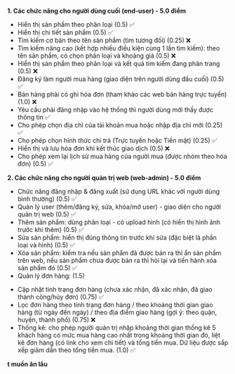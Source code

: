 **1. Các chức năng cho người dùng cuối (end-user) - 5.0 điểm**
- Hiển thị sản phẩm theo phân loại (0.5) ✅
- Hiển thị chi tiết sản phẩm (0.5) ✅
- Tìm kiếm cơ bản theo tên sản phẩm (tìm tương đối) (0.25) ❌
- Tìm kiếm nâng cao (kết hợp nhiều điều kiện cùng 1 lần tìm kiếm): theo tên sản phẩm, có chọn phân loại và khoảng giá (0.5) ❌
- Hiển thị sản phẩm theo phân loại và kết quả tìm kiếm đang phân trang (0.5) ❌
- Đăng ký làm người mua hàng (giao diện trên người dùng đầu cuối) (0.5) ✅
- Bán hàng phải có ghi hóa đơn (tham khảo các web bán hàng trực tuyến) (1.0) ❌
- Yêu cầu phải đăng nhập vào hệ thống thì người dùng mới thấy được thông tin ✅
- Cho phép chọn địa chỉ của tài khoản mua hoặc nhập địa chỉ mới (0.25) ✅
- Cho phép chọn hình thức chi trả (Trực tuyến hoặc Tiền mặt) (0.25) ✅
- Hiển thị và lưu hóa đơn khi kết thúc giao dịch (0.5) ❌
- Cho phép xem lại lịch sử mua hàng của người mua (được nhóm theo hóa đơn) (0.5) ✅
  
**2. Các chức năng cho người quản trị web (web-admin) - 5.0 điểm**
- Chức năng đăng nhập & đăng xuất (sử dụng URL khác với người dùng bình thường) (0.5) ✅
- Quản lý user (thêm/đăng ký, sửa, khóa/mở user) - giao diện cho người quản trị web (0.5) ✅
- Thêm sản phẩm: dùng phân loại - có upload hình (có hiển thị hình ảnh trước khi thêm) (0.5) ✅
- Sửa sản phẩm: hiển thị đúng thông tin trước khi sửa (đặc biệt là phần loại và hình) (0.5) ✅
- Xóa sản phẩm: kiểm tra nếu sản phẩm đã được bán ra thì ẩn sản phẩm trên web, nếu sản phẩm chưa được bán ra thì hỏi lại và tiến hành xóa sản phẩm đó (0.5) ✅
- Quản lý đơn hàng: (1.5) 
+ Cập nhật tình trạng đơn hàng (chưa xác nhận, đã xác nhận, đã giao thành công/hủy đơn) (0.75) ✅
+ Lọc đơn hàng theo tình trạng đơn hàng / theo khoảng thời gian giao hàng (từ ngày đến ngày) / theo địa điểm giao hàng (gợi ý: theo quận, huyện, thành phố) (0.75) ❌
+ Thống kê: cho phép người quản trị nhập khoảng thời gian thống kê 5 khách hàng có mức mua hàng cao nhất trong khoảng thời gian đó, liệt kê đơn hàng (có link cho xem chi tiết) và tổng tiền mua. Dữ liệu được sắp xếp giảm dần theo tổng tiền mua. (1.0) ✅

**t muốn ăn lẩu**
